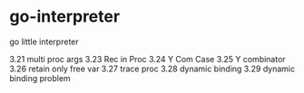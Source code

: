 # go-interpreter
 go little interpreter

3.21 multi proc args
3.23 Rec in Proc
3.24 Y Com Case
3.25 Y combinator
3.26 retain only free var
3.27 trace proc
3.28 dynamic binding
3.29 dynamic binding problem